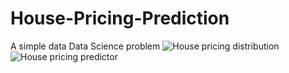 # House-Pricing-Prediction
A simple data Data Science problem
![House pricing distribution](https://github.com/Utkarsh-Utsav/House-Pricing-Prediction/blob/master/image2.png)
![House pricing predictor](https://github.com/Utkarsh-Utsav/House-Pricing-Prediction/blob/master/image1.png)
